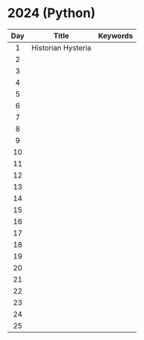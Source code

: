 # 2024 (Python)

| Day  | Title                           | Keywords |
| :-:  | :-:                             | :-:      |
| 1    | Historian Hysteria ||
| 2    | ||
| 3    | ||
| 4    | ||
| 5    | ||
| 6    | ||
| 7    | ||
| 8    | ||
| 9    | ||
| 10   | ||
| 11   | ||
| 12   | ||
| 13   | ||
| 14   | ||
| 15   | ||
| 16   | ||
| 17   | ||
| 18   | ||
| 19   | ||
| 20   | ||
| 21   | ||
| 22   | ||
| 23   | ||
| 24   | ||
| 25   | ||

